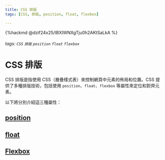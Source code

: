 ```yaml
---
title: CSS 排版
tags: [CSS, 排版, position, float, flexbox]

---
```


{%hackmd @dzif24x25/IBXIWNXgTju0h2AKtSaLkA %}
###### tags: `CSS` `排版` `position` `float` `flexbox` 

# CSS 排版

CSS 排版是指使用 CSS（層疊樣式表）來控制網頁中元素的佈局和位置。CSS 提供了多種排版技術，包括使用 `position`、`float`、`flexbox` 等屬性來定位和對齊元素。

以下將分別介紹這三種屬性：

## [position](/s/H5QhI-E2QByMxcczOQQEWA)

## [float](/s/5kBsXSDGQ7OpIqetkbWGoA)

## [Flexbox](/s/NXVvXGrMRGC5xOP8UymAZA)

<!-- ## [grid](/s/mYP8sbePSRCnFaduWB3mew) -->